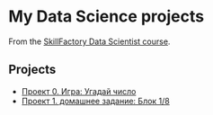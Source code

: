 # My Data Science projects

From the [SkillFactory Data Scientist course](https://skillfactory.ru/data-scientist-pro).

## Projects

* [Проект 0. Игра: Угадай число](https://github.com/Long205sm/SF_Petrov/tree/main/project_0)
* [Проект 1. домашнее задание: Блок 1/8](https://github.com/Long205sm/SF_Petrov/tree/main/homework_1_8)
